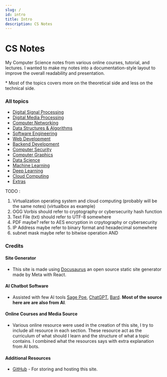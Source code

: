 ```yaml
---
slug: /
id: intro
title: Intro
description: CS Notes
---
```


# CS Notes

My Computer Science notes from various online courses, tutorial, and lectures. I wanted to make my notes into a documentation-style layout to improve the overall readability and presentation.

\* Most of the topics covers more on the theoretical side and less on the technical side.

### All topics

- [Digital Signal Processing](digital-signal-processing)
- [Digital Media Processing](digital-media-processing)
- [Computer Networking](computer-networking)
- [Data Structures & Algorithms](data-structures-and-algorithms)
- [Software Engineering](software-engineering)
- [Web Development](web-development)
- [Backend Development](backend-development)
- [Computer Security](computer-security)
- [Computer Graphics](computer-graphics)
- [Data Science](data-science)
- [Machine Learning](machine-learning)
- [Deep Learning](deep-learning)
- [Cloud Computing](cloud-computing)
- [Extras](extras)

TODO :

1. Virtualization operating system and cloud computing (probably will be the same notes) (virtualbox as example)
2. OGG Vorbis should refer to cryptography or cybersecurity hash function
3. Text File (txt) should refer to UTF-8 somewhere
4. PDF maybe? refer to AES encryption in crpytography or cybersecurity
5. IP Address maybe refer to binary format and hexadecimal somewhere
6. subnet mask maybe refer to bitwise operation AND

### Credits

#### Site Generator

- This site is made using [Docusaurus](https://docusaurus.io/) an open source static site generator made by Meta with React.

#### AI Chatbot Software

- Assisted with few AI tools [Sage Poe](https://poe.com), [ChatGPT](https://chat.openai.com/), [Bard](https://bard.google.com/). **Most of the source here are are also from AI**.

#### Online Courses and Media Source

- Various online resource were used in the creation of this site, I try to include all resource in each section. These resource act as the curriculum of what should I learn and the structure of what a topic contains. I combined what the resources says with extra explanation from AI bots.

#### Additional Resources

- [GitHub](https://github.com/) - For storing and hosting this site.
